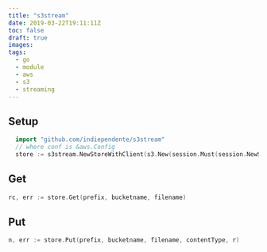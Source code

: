 ```yaml
---
title: "s3stream"
date: 2019-03-22T19:11:11Z
toc: false
draft: true
images:
tags:
  - go
  - module
  - aws
  - s3
  - streaming
---
```

## Setup

```go
  import "github.com/indiependente/s3stream"
  // where conf is &aws.Config
  store := s3stream.NewStoreWithClient(s3.New(session.Must(session.NewSession(conf))))
```

## Get

```go
rc, err := store.Get(prefix, bucketname, filename)
```

## Put

```go
n, err := store.Put(prefix, bucketname, filename, contentType, r)
```
